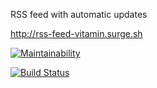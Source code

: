 RSS feed with automatic updates

http://rss-feed-vitamin.surge.sh

[![Maintainability](https://api.codeclimate.com/v1/badges/4cbfd175338051124ff2/maintainability)](https://codeclimate.com/github/vitamin163/frontend-project-lvl3/maintainability)

[![Build Status](https://travis-ci.org/vitamin163/frontend-project-lvl3.svg?branch=master)](https://travis-ci.org/vitamin163/frontend-project-lvl3)
